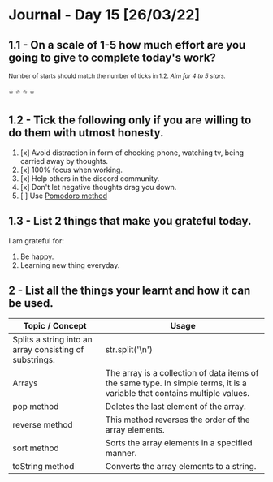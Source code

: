 # Journal - Day 15 [26/03/22]

<!-- ctrl + k v - to preview the .md file  -->

## 1.1 - On a scale of 1-5 how much effort are you going to give to complete today's work?

<small>Number of starts should match the number of ticks in <a>1.2.</a> _Aim for 4 to 5 stars._</small>

<!-- if the :star: emoji doesn't appear in the preview then add the extension Markdown Emoji by Matt Bierner -->

:star: :star: :star: :star:

## 1.2 - Tick the following only if you are willing to do them with utmost honesty.

<!-- [x] to tick -->

1. [x] Avoid distraction in form of checking phone, watching tv, being carried away by thoughts.
2. [x] 100% focus when working.
3. [x] Help others in the discord community.
4. [x] Don't let negative thoughts drag you down.
5. [ ] Use [Pomodoro method](https://pomodoro-tracker.com/)

## 1.3 - List 2 things that make you grateful today.

I am grateful for:

1. Be happy.
2. Learning new thing everyday.

## 2 - List all the things your learnt and how it can be used.

<!-- [Example]: git add - can be used to add affected files in the staging area before commit. -->

| Topic / Concept                                         | Usage                                                                                                                      |
| ------------------------------------------------------- | -------------------------------------------------------------------------------------------------------------------------- |
| Splits a string into an array consisting of substrings. | str.split('\n')                                                                                                            |
| Arrays                                                  | The array is a collection of data items of the same type. In simple terms, it is a variable that contains multiple values. |
| pop method                                              | Deletes the last element of the array.                                                                                     |
| reverse method                                          | This method reverses the order of the array elements.                                                                      |
| sort method                                             | Sorts the array elements in a specified manner.                                                                            |
| toString method                                         | Converts the array elements to a string.                                                                                   |

